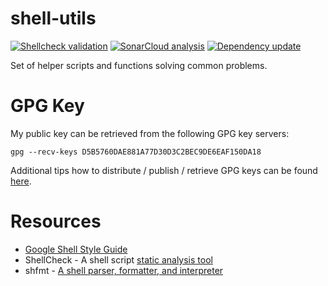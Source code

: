 # shell-utils

[![Shellcheck validation](https://github.com/patryk-gpl/shell-utils/actions/workflows/shellcheck.yml/badge.svg)](https://github.com/patryk-gpl/shell-utils/actions/workflows/shellcheck.yml)
[![SonarCloud analysis](https://github.com/patryk-gpl/shell-utils/actions/workflows/sonar.yml/badge.svg)](https://github.com/patryk-gpl/shell-utils/actions/workflows/sonar.yml)
[![Dependency update](https://github.com/patryk-gpl/shell-utils/actions/workflows/pre-commit.yml/badge.svg)](https://github.com/patryk-gpl/shell-utils/actions/workflows/pre-commit.yml)

Set of helper scripts and functions solving common problems.

# GPG Key

My public key can be retrieved from the following GPG key servers:

```shell
gpg --recv-keys D5B5760DAE881A77D30D3C2BEC9DE6EAF150DA18
```

Additional tips how to distribute / publish / retrieve GPG keys can be found [here](docs/gpg.md).

# Resources

- [Google Shell Style Guide](https://google.github.io/styleguide/shellguide.html)
- ShellCheck - A shell script [static analysis tool](https://github.com/koalaman/shellcheck)
- shfmt - [A shell parser, formatter, and interpreter](https://github.com/mvdan/sh)
